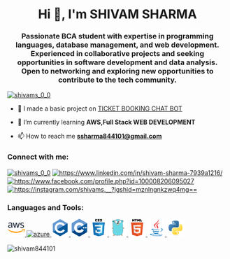 <h1 align="center">Hi 👋, I'm SHIVAM SHARMA</h1>
<h3 align="center">Passionate BCA student with expertise in programming languages, database management, and web development. Experienced in collaborative projects and seeking opportunities in software development and data analysis. Open to networking and exploring new opportunities to contribute to the tech community.</h3>

<p align="left"> <a href="https://twitter.com/shivams_0_0" target="blank"><img src="https://img.shields.io/twitter/follow/shivams_0_0?logo=twitter&style=for-the-badge" alt="shivams_0_0" /></a> </p>

- 🔭 I made a basic project on [TICKET BOOKING CHAT BOT](https://www.kommunicate.io/livechat-demo?appId=205364e18497f0233e87141d9f3db286c&botIds=bookticket-4oagb&assignee=bookticket-4oagb)

- 🌱 I’m currently learning **AWS,Full Stack WEB DEVELOPMENT**

- 📫 How to reach me **ssharma844101@gmail.com**

<h3 align="left">Connect with me:</h3>
<p align="left">
<a href="https://twitter.com/shivams_0_0" target="blank"><img align="center" src="https://raw.githubusercontent.com/rahuldkjain/github-profile-readme-generator/master/src/images/icons/Social/twitter.svg" alt="shivams_0_0" height="30" width="40" /></a>
<a href="https://linkedin.com/in/https://www.linkedin.com/in/shivam-sharma-7939a1216/" target="blank"><img align="center" src="https://raw.githubusercontent.com/rahuldkjain/github-profile-readme-generator/master/src/images/icons/Social/linked-in-alt.svg" alt="https://www.linkedin.com/in/shivam-sharma-7939a1216/" height="30" width="40" /></a>
<a href="https://fb.com/https://www.facebook.com/profile.php?id=100008206095027" target="blank"><img align="center" src="https://raw.githubusercontent.com/rahuldkjain/github-profile-readme-generator/master/src/images/icons/Social/facebook.svg" alt="https://www.facebook.com/profile.php?id=100008206095027" height="30" width="40" /></a>
<a href="https://instagram.com/https://instagram.com/shivams.__?igshid=mznlngnkzwq4mg==" target="blank"><img align="center" src="https://raw.githubusercontent.com/rahuldkjain/github-profile-readme-generator/master/src/images/icons/Social/instagram.svg" alt="https://instagram.com/shivams.__?igshid=mznlngnkzwq4mg==" height="30" width="40" /></a>
</p>

<h3 align="left">Languages and Tools:</h3>
<p align="left"> <a href="https://aws.amazon.com" target="_blank" rel="noreferrer"> <img src="https://raw.githubusercontent.com/devicons/devicon/master/icons/amazonwebservices/amazonwebservices-original-wordmark.svg" alt="aws" width="40" height="40"/> </a> <a href="https://azure.microsoft.com/en-in/" target="_blank" rel="noreferrer"> <img src="https://www.vectorlogo.zone/logos/microsoft_azure/microsoft_azure-icon.svg" alt="azure" width="40" height="40"/> </a> <a href="https://www.cprogramming.com/" target="_blank" rel="noreferrer"> <img src="https://raw.githubusercontent.com/devicons/devicon/master/icons/c/c-original.svg" alt="c" width="40" height="40"/> </a> <a href="https://www.w3schools.com/cpp/" target="_blank" rel="noreferrer"> <img src="https://raw.githubusercontent.com/devicons/devicon/master/icons/cplusplus/cplusplus-original.svg" alt="cplusplus" width="40" height="40"/> </a> <a href="https://www.w3schools.com/css/" target="_blank" rel="noreferrer"> <img src="https://raw.githubusercontent.com/devicons/devicon/master/icons/css3/css3-original-wordmark.svg" alt="css3" width="40" height="40"/> </a> <a href="https://golang.org" target="_blank" rel="noreferrer"> <img src="https://raw.githubusercontent.com/devicons/devicon/master/icons/go/go-original.svg" alt="go" width="40" height="40"/> </a> <a href="https://www.w3.org/html/" target="_blank" rel="noreferrer"> <img src="https://raw.githubusercontent.com/devicons/devicon/master/icons/html5/html5-original-wordmark.svg" alt="html5" width="40" height="40"/> </a> <a href="https://www.java.com" target="_blank" rel="noreferrer"> <img src="https://raw.githubusercontent.com/devicons/devicon/master/icons/java/java-original.svg" alt="java" width="40" height="40"/> </a> <a href="https://www.python.org" target="_blank" rel="noreferrer"> <img src="https://raw.githubusercontent.com/devicons/devicon/master/icons/python/python-original.svg" alt="python" width="40" height="40"/> </a> </p>

<p><img align="center" src="https://github-readme-stats.vercel.app/api/top-langs?username=shivam844101&show_icons=true&locale=en&layout=compact" alt="shivam844101" /></p>

